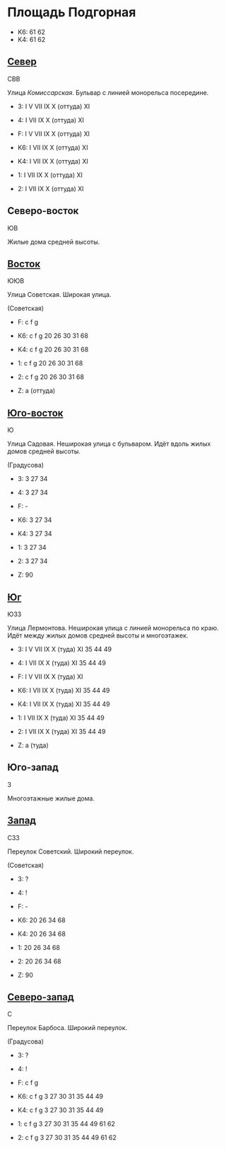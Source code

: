 # Площадь Подгорная

* K6:   61  62
* K4:   61  62

## [Север](./10570070.md)

СВВ

Улица *Комиссарская*.
Бульвар с линией монорельса посередине.

* 3:    I   V   VII IX  X (оттуда)  XI
* 4:    I   VII IX  X (оттуда)  XI
* F:    I   V   VII IX  X (оттуда)  XI

* K6:   I   VII IX  X (оттуда)  XI
* K4:   I   VII IX  X (оттуда)  XI
* 1:    I   VII IX  X (оттуда)  XI
* 2:    I   VII IX  X (оттуда)  XI

## Северо-восток

ЮВ

Жилые дома средней высоты.

## [Восток](./10580090.md)

ЮЮВ

Улица Советская.
Широкая улица.

(Советская)

* F:    c   f   g

* K6:   c   f   g
        20  26  30  31  68
* K4:   c   f   g
        20  26  30  31  68
* 1:    c   f   g
        20  26  30  31  68
* 2:    c   f   g
        20  26  30  31  68

* Z:    a (оттуда)

## [Юго-восток](./10575095.md)

Ю

Улица Садовая.
Неширокая улица с бульваром.
Идёт вдоль жилых домов средней высоты.

(Градусова)

* 3:    3   27  34
* 4:    3   27  34
* F:    -

* K6:   3   27  34
* K4:   3   27  34
* 1:    3   27  34
* 2:    3   27  34

* Z:    90

## [Юг](./10570095.md)

ЮЗЗ

Улица Лермонтова.
Неширокая улица с линией монорельса по краю.
Идёт между жилых домов средней высоты и многоэтажек.

* 3:    I   V   VII IX  X (туда)    XI
        35  44  49
* 4:    I   VII IX  X (туда)    XI
        35  44  49
* F:    I   V   VII IX  X (туда)    XI

* K6:   I   VII IX  X (туда)    XI
        35  44  49
* K4:   I   VII IX  X (туда)    XI
        35  44  49
* 1:    I   VII IX  X (туда)    XI
        35  44  49
* 2:    I   VII IX  X (туда)    XI
        35  44  49

* Z:    a (туда)

## Юго-запад

З

Многоэтажные жилые дома.

## [Запад](./10567090.md)

СЗЗ

Переулок Советский.
Широкий переулок.

(Советская)

* 3:    ?
* 4:    !
* F:    -

* K6:   20  26  34  68
* K4:   20  26  34  68
* 1:    20  26  34  68
* 2:    20  26  34  68

* Z:    90

## [Северо-запад](./10565085.md)

С

Переулок Барбоса.
Широкий переулок.

(Градусова)

* 3:    ?
* 4:    !
* F:    c   f   g

* K6:   c   f   g
        3   27  30  31  35  44  49
* K4:   c   f   g
        3   27  30  31  35  44  49
* 1:    c   f   g
        3   27  30  31  35  44  49  61  62
* 2:    c   f   g
        3   27  30  31  35  44  49  61  62

